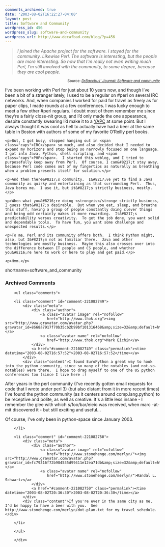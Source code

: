 ```yaml
---
comments_archived: true
date: '2003-08-02T16:22:27-04:00'
layout: post
title: Software and Community
wordpress_id: 456
wordpress_slug: software-and-community
wordpress_url: http://www.decafbad.com/blog/?p=456
---
```

<blockquote cite="http://www.drbacchus.com/journal/archives/000264.html"><i>I joined the Apache project for the software. I stayed for the community. Likewise Perl. The software is interesting, but the people are more interesting. So now that I'm really not even writing much Perl, I'm still involved with the community, to some degree, because they are cool people. </i></blockquote><div class="credit" align="right"><small>Source: <cite><a href="http://www.drbacchus.com/journal/archives/000264.html">DrBacchus' Journal: Software and community</a></cite></small></div>	<p>I&#8217;ve been working with Perl for just about 10 years now, and though I&#8217;ve been a bit of a stranger lately, I used to be a regular on #perl on several <span class="caps">IRC</span> networks.  And, when companies I worked for paid for travel as freely as for paper clips, I made rounds at a few conferences.  I was lucky enough to meet a few other #perl regulars.  I doubt most of them remember me since they&#8216;re a fairly close-nit group, and I&#8217;d only made the one appearance, despite constantly swearing I&#8217;d make it to a <a href="http://www.yapc.org/America/"><span class="caps">YAPC</span></a> at some point.  But I always thought it was cool as hell to actually have had a beer at the same table in Boston with authors of some of my favorite O&#8216;Reilly perl books.</p>

	<p>But, I got busy, stopped hanging out in <span class="caps">IRC</span> so much, and also decided that I needed to expand my horizons and stop being so narrowly focused on one language.  I got into Java, Python, shell scripting, and <span class="caps">PHP</span>.  I started this weblog, and I tried to purposefully keep away from Perl.  Of course, I can&#8217;t stay away, because Perl code comes out of my fingertips as naturally as breathing when a problem presents itself for solution.</p>

	<p>And then there&#8217;s community.  I&#8217;ve yet to find a Java community as quirky and entertaining as that surrounding Perl.  Thus, Java bores me.  I use it, but it&#8217;s strictly business, mostly.</p>

	<p>When what you&#8216;re doing <strong>is</strong> strictly business, I guess that&#8217;s desirable.  But when you eat, sleep, and breathe this stuff, having a group of people constantly doing clever things and being odd certainly makes it more rewarding.  It&#8217;s predictability versus creativity.  To get the job done, you want solid and dependable tools.  To have fun, you want some challenge and unexpected results.</p>

	<p>To me, Perl and its community offers both.  I think Python might, also, but I&#8217;m not as familiar there.  Java and other technologies are mostly business.  Maybe this also crosses over into the difference between IT people and CS people, and whether you&#8216;re here to work or here to play and get paid.</p>

	<p>Hmm.</p>
<!--more-->
shortname=software_and_community

<div id="comments" class="comments archived-comments">
            <h3>Archived Comments</h3>
            
        <ul class="comments">
            
        <li class="comment" id="comment-221082749">
            <div class="meta">
                <div class="author">
                    <a class="avatar image" rel="nofollow" 
                       href="http://www.thok.org"><img src="http://www.gravatar.com/avatar.php?gravatar_id=8668a7917f70b35cb2b99bf101316468&amp;size=32&amp;default=http://mediacdn.disqus.com/1320279820/images/noavatar32.png"/></a>
                    <a class="avatar name" rel="nofollow" 
                       href="http://www.thok.org">Mark Eichin</a>
                </div>
                <a href="#comment-221082749" class="permalink"><time datetime="2003-08-02T16:57:52">2003-08-02T16:57:52</time></a>
            </div>
            <div class="content">I found EuroPython a great way to hook into the python community, since so many of the notables (and not-so-notables) were there.  I hope to drag myself to one of the US python conferences too (since I live here :)

After years in the perl community (I've recently gotten email requests for code that I wrote under perl 3) (but also distant from it in more recent times) I've found the python community (as it centers around comp.lang.python) to be receptive and polite, as well as creative.  It's a little less insane - I remember the glee with which s/foo/bar/eieio was received, when marc -at- mit discovered it - but still exciting and useful...

Of course, I've only been in python-space since January 2003.</div>
            
        </li>
    
        <li class="comment" id="comment-221082750">
            <div class="meta">
                <div class="author">
                    <a class="avatar image" rel="nofollow" 
                       href="http://www.stonehenge.com/merlyn/"><img src="http://www.gravatar.com/avatar.php?gravatar_id=fc79316f72b984535d99411e12ea71db&amp;size=32&amp;default=http://mediacdn.disqus.com/1320279820/images/noavatar32.png"/></a>
                    <a class="avatar name" rel="nofollow" 
                       href="http://www.stonehenge.com/merlyn/">Randal L. Schwartz</a>
                </div>
                <a href="#comment-221082750" class="permalink"><time datetime="2003-08-02T20:36:30">2003-08-02T20:36:30</time></a>
            </div>
            <div class="content">If you're ever in the same city as me, I'd be happy to have a beer with you.  See http://www.stonehenge.com/merlyn/dot-plan.txt for my travel schedule.</div>
            
        </li>
    
        </ul>
    
        </div>
    